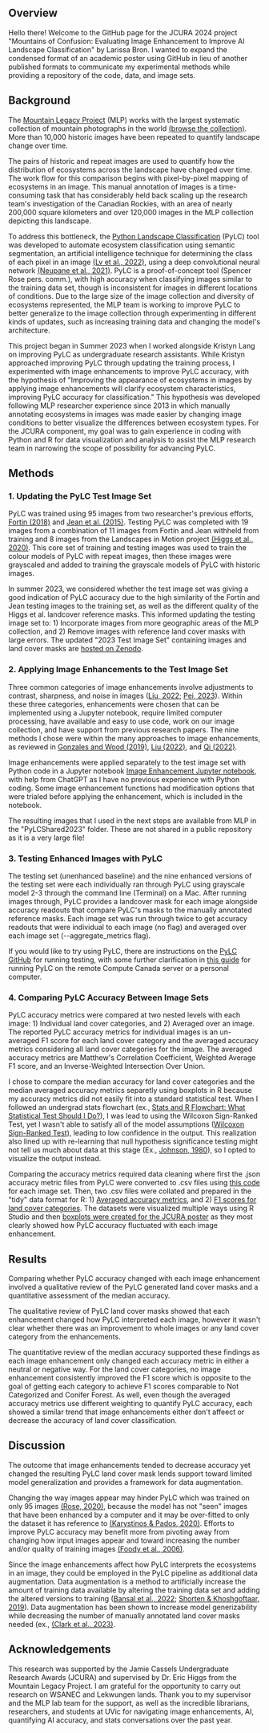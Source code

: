 ## Overview
Hello there! Welcome to the GitHub page for the JCURA 2024 project "Mountains of Confusion: Evaluating Image Enhancement to Improve AI Landscape Classification" by Larissa Bron. I wanted to expand the condensed format of an academic poster using GitHub in lieu of another published formats to communicate my experimental methods while providing a repository of the code, data, and image sets. 

## Background
The [Mountain Legacy Project](https://mountainlegacy.ca/about) (MLP) works with the largest systematic collection of mountain photographs in the world [(browse the collection)](https://explore.mountainlegacy.ca/). More than 10,000 historic images have been repeated to quantify landscape change over time. 

The pairs of historic and repeat images are used to quantify how the distribution of ecosystems across the landscape have changed over time. The work flow for this comparison begins with pixel-by-pixel mapping of ecosystems in an image. This manual annotation of images is a time-consuming task that has considerably held back scaling up the research team's investigation of the Canadian Rockies, with an area of nearly 200,000 square kilometers and over 120,000 images in the MLP collection depicting this landscape. 

To address this bottleneck, the [Python Landscape Classification](https://github.com/scrose/pylc) (PyLC) tool was developed to automate ecosystem classification using semantic segmentation, an artificial intelligence technique for determining the class of each pixel in an image [(Lv et al., 2022)](https://www.frontiersin.org/articles/10.3389/fevo.2023.1201125/full), using a deep convolutional neural network [(Neupane et al., 2021)](https://www.mdpi.com/2072-4292/13/4/808). PyLC is a proof-of-concept tool (Spencer Rose pers. comm.), with high accuracy when classifying images similar to the training data set, though is inconsistent for images in different locations of conditions. Due to the large size of the image collection and diversity of ecosystems represented, the MLP team is working to improve PyLC to better generalize to the image collection through experimenting in different kinds of updates, such as increasing training data and changing the model's architecture.  

This project began in Summer 2023 when I worked alongside Kristyn Lang on improving PyLC as undergraduate research assistants. While Kristyn approached improving PyLC through updating the training process, I experimented with image enhancements to improve PyLC accuracy, with the hypothesis of "Improving the appearance of ecosystems in images by applying image enhancements will clarify ecosystem characteristics, improving PyLC accuracy for classification." This hypothesis was developed following MLP researcher experience since 2013 in which manually annotating ecosystems in images was made easier by changing image conditions to better visualize the differences between ecosystem types. For the JCURA component, my goal was to gain experience in coding with Python and R for data visualization and analysis to assist the MLP research team in narrowing the scope of possibility for advancing PyLC. 

## Methods

### 1. Updating the PyLC Test Image Set
PyLC was trained using 95 images from two researcher's previous efforts, [Fortin (2018)](https://dspace.library.uvic.ca/items/0a911eb0-53bf-4a82-a75a-8b6949c28edd) and [Jean et al. (2015)](https://ieeexplore.ieee.org/document/7045940). Testing PyLC was completed with 19 images from a combination of 11 images from Fortin and Jean withheld from training and 8 images from the Landscapes in Motion project [(Higgs et al., 2020)](https://friresearch.ca/publications/advances-visual-applications-visualizing-quantifying-landscape-change-sw-alberta-using). This core set of training and testing images was used to train the colour models of PyLC with repeat images, then these images were grayscaled and added to training the grayscale models of PyLC with historic images. 

In summer 2023, we considered whether the test image set was giving a good indication of PyLC accuracy due to the high similarity of the Fortin and Jean testing images to the training set, as well as the different quality of the Higgs et al. landcover reference masks. This informed updating the testing image set to: 1) Incorporate images from more geographic areas of the MLP collection, and 2) Remove images with reference land cover masks with large errors. The updated "2023 Test Image Set" containing images and land cover masks are [hosted on Zenodo](https://zenodo.org/records/10827942?token=eyJhbGciOiJIUzUxMiJ9.eyJpZCI6ImQxZmJjNThlLTBhYmMtNDFlNC1hNzEyLTRmN2Q5ZDBmYjk0NCIsImRhdGEiOnt9LCJyYW5kb20iOiJiMzBkZDJiOGRiOTE1YjQ3NmQ1YzlmYjE4ZWI0YjhmOSJ9.pIpAVBCVxQtuO7YLUgFzyJqd7uvoYQ80QfVYuiDsXcXl5Kbmhhr6bybNTYg-6S0n2dsBEUZjGR-lR6-2Vr1ZOA). 

### 2. Applying Image Enhancements to the Test Image Set
Three common categories of image enhancements involve adjustments to contrast, sharpness, and noise in images ([Liu, 2022](https://www.sciencedirect.com/science/article/abs/pii/S1051200422001646#se0070); [Pei, 2023](https://www.sciencedirect.com/science/article/pii/S0264127523005014#b0140)). Within these three categories, enhancements were chosen that can be implemented using a Jupyter notebook, require limited computer processing, have available and easy to use code, work on our image collection, and have support from previous research papers. The nine methods I chose were within the many approaches to image enhancements, as reviewed in [Gonzales and Wood (2019)](https://dl.icdst.org/pdfs/files4/01c56e081202b62bd7d3b4f8545775fb.pdf), [Liu (2022)](https://www.sciencedirect.com/science/article/abs/pii/S1051200422001646#se0070), and [Qi (2022)](https://link.springer.com/article/10.1007/s11831-021-09587-6). 

Image enhancements were applied separately to the test image set with Python code in a Jupyter notebook [Image Enhancement Jupyter notebook](https://github.com/larissaissabron/JCURA_PyLC_2024/blob/main/JCURA2024_ImageEnhancementCode.ipynb), with help from ChatGPT as I have no previous experience with Python coding. Some image enhancement functions had modification options that were trialed before applying the enhancement, which is included in the notebook. 

The resulting images that I used in the next steps are available from MLP in the "PyLCShared2023" folder. These are not shared in a public repository as it is a very large file!

### 3. Testing Enhanced Images with PyLC
The testing set (unenhanced baseline) and the nine enhanced versions of the testing set were each individually ran through PyLC using grayscale model 2-3 through the command line (Terminal) on a Mac. After running images through, PyLC provides a landcover mask for each image alongside accuracy readouts that compare PyLC's masks to the manually annotated reference masks. Each image set was run through twice to get accuracy readouts that were individual to each image (no flag) and averaged over each image set (--aggregate_metrics flag). 

If you would like to try using PyLC, there are instructions on the [PyLC GitHub](https://github.com/scrose/pylc) for running testing, with some further clarification in [this guide](https://github.com/larissaissabron/JCURA_PyLC_2024/blob/main/Guide_PyLC%20Testing%20and%20Training.pdf) for running PyLC on the remote Compute Canada server or a personal computer. 

### 4. Comparing PyLC Accuracy Between Image Sets
PyLC accuracy metrics were compared at two nested levels with each image: 1) Individual land cover categories, and 2) Averaged over an image. The reported PyLC accuracy metrics for individual images is an un-averaged F1 score for each land cover category and the averaged accuracy metrics considering all land cover categories for the image. The averaged accuracy metrics are Matthew's Correlation Coefficient, Weighted Average F1 score, and an Inverse-Weighted Intersection Over Union. 

I chose to compare the median accuracy for land cover categories and the median averaged accuracy metrics separetly using boxplots in R because my accuracy metrics did not easily fit into a standard statistical test. When I followed an undergrad stats flowchart (ex., [Stats and R Flowchart: What Statistical Test Should I Do?](https://statsandr.com/blog/what-statistical-test-should-i-do/)), I was lead to using the Wilcoxon Sign-Ranked Test, yet I wasn't able to satisfy all of the model assumptions ([Wilcoxon Sign-Ranked Test](https://pythonfordatascienceorg.wordpress.com/wilcoxon-sign-ranked-test-python/)), leading to low confidence in the output. This realization also lined up with re-learning that null hypothesis significance testing might not tell us much about data at this stage (Ex., [Johnson, 1980](https://www.jstor.org/stable/3802789)), so I opted to visualize the output instead. 

Comparing the accuracy metrics required data cleaning where first the .json accuracy metric files from PyLC were converted to .csv files using [this code](https://github.com/larissaissabron/JCURA_PyLC_2024/blob/main/JCURA2024_PyLCAccuracy_JSONtoCSV.ipynb) for each image set. Then, two .csv files were collated and prepared in the "tidy" data format for R: 1) [Averaged accuracy metrics](https://github.com/larissaissabron/JCURA_PyLC_2024/blob/main/image_mcc_wmf1_iwmiou.csv), and 2) [F1 scores for land cover categories](https://github.com/larissaissabron/JCURA_PyLC_2024/blob/main/img_en_lccf1.csv). The datasets were visualized multiple ways using R Studio and then [boxplots were created for the JCURA poster](https://github.com/larissaissabron/JCURA_PyLC_2024/blob/main/JCURA2024_BoxplotsRScript.R) as they most clearly showed how PyLC accuracy fluctuated with each image enhancement. 

## Results
Comparing whether PyLC accuracy changed with each image enhancement involved a qualitative review of the PyLC generated land cover masks and a quantitative assessment of the median accuracy. 

The qualitative review of PyLC land cover masks showed that each enhancement changed how PyLC interpreted each image, however it wasn't clear whether there was an improvement to whole images or any land cover category from the enhancements. 

The quantitative review of the median accuracy supported these findings as each image enhancement only changed each accuracy metric in either a neutral or negative way. For the land cover categories, no image enhancement consistently improved the F1 score which is opposite to the goal of getting each category to achieve F1 scores comparable to Not Categorized and Conifer Forest. As well, even though the averaged accuracy metrics use different weighting to quantify PyLC accuracy, each showed a similar trend that image enhancements either don't affeect or decrease the accuracy of land cover classification. 

## Discussion 
The outcome that image enhancements tended to decrease accuracy yet changed the resulting PyLC land cover mask lends support toward limited model generalization and provides a framework for data augmentation. 

Changing the way images appear may hinder PyLC which was trained on only 95 images [(Rose, 2020)](https://github.com/scrose/pylc), because the model has not "seen" images that have been enhanced by a computer and it may be over-fitted to only the dataset it has reference to [(Karystinos & Pados, 2020)](https://ieeexplore.ieee.org/document/870038). Efforts to improve PyLC accuracy may benefit more from pivoting away from changing how input images appear and toward increasing the number and/or quality of training images [(Foody et al., 2006)](https://www.sciencedirect.com/science/article/pii/S0034425706001234). 

Since the image enhancements affect how PyLC interprets the ecosystems in an image, they could be employed in the PyLC pipeline as additional data augmentation. Data augmentation is a method to artificially increase the amount of training data available by altering the training data set and adding the altered versions to training ([Bansal et al., 2022](https://dl.acm.org/doi/10.1145/3502287); [Shorten & Khoshgoftaar, 2019](https://journalofbigdata.springeropen.com/articles/10.1186/s40537-019-0197-0)). Data augmentation has been shown to increase model generizability while decreasing the number of manually annotated land cover masks needed (ex., [(Clark et al., 2023)](https://www.mdpi.com/2073-445X/12/7/1268). 

## Acknowledgements
This research was supported by the Jamie Cassels Undergraduate Research Awards (JCURA) and supervised by Dr. Eric Higgs from the Mountain Legacy Project. I am grateful for the opportunity to carry out research on WSANEC and Lekwungen lands. Thank you to my supervisor and the MLP lab team for the support, as well as the incredible librarians, researchers, and students at UVic for navigating image enhancements, AI, quantifying AI accuracy, and stats conversations over the past year. 
